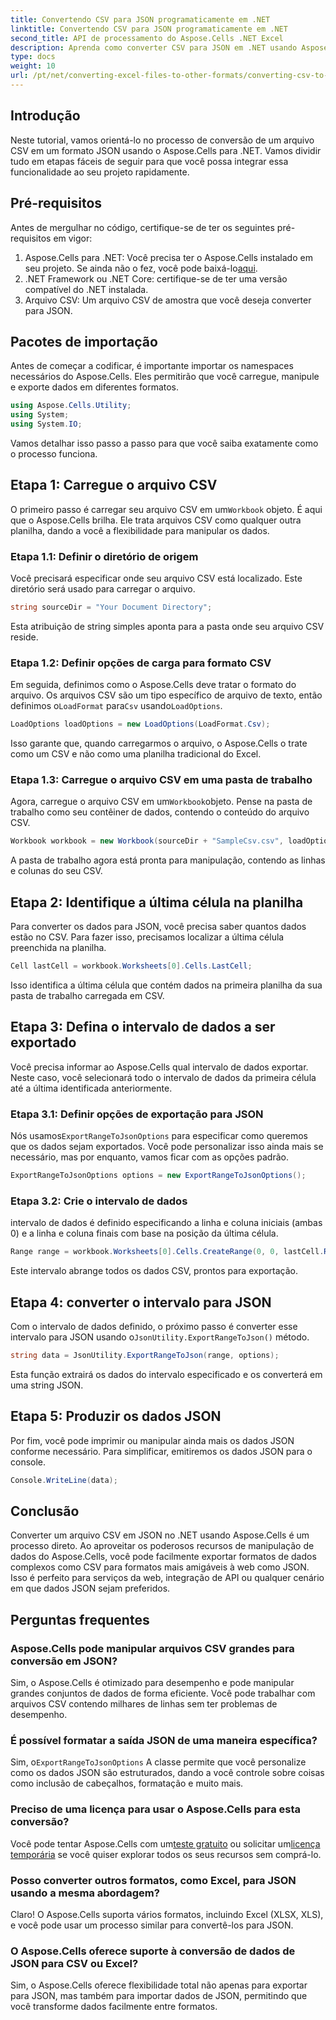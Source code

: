```yaml
---
title: Convertendo CSV para JSON programaticamente em .NET
linktitle: Convertendo CSV para JSON programaticamente em .NET
second_title: API de processamento do Aspose.Cells .NET Excel
description: Aprenda como converter CSV para JSON em .NET usando Aspose.Cells. Guia passo a passo para transformação de dados com exemplos de código fáceis de seguir.
type: docs
weight: 10
url: /pt/net/converting-excel-files-to-other-formats/converting-csv-to-json/
---
```

## Introdução
Neste tutorial, vamos orientá-lo no processo de conversão de um arquivo CSV em um formato JSON usando o Aspose.Cells para .NET. Vamos dividir tudo em etapas fáceis de seguir para que você possa integrar essa funcionalidade ao seu projeto rapidamente.
## Pré-requisitos
Antes de mergulhar no código, certifique-se de ter os seguintes pré-requisitos em vigor:
1.  Aspose.Cells para .NET: Você precisa ter o Aspose.Cells instalado em seu projeto. Se ainda não o fez, você pode baixá-lo[aqui](https://releases.aspose.com/cells/net/).
2. .NET Framework ou .NET Core: certifique-se de ter uma versão compatível do .NET instalada.
3. Arquivo CSV: Um arquivo CSV de amostra que você deseja converter para JSON.
## Pacotes de importação
Antes de começar a codificar, é importante importar os namespaces necessários do Aspose.Cells. Eles permitirão que você carregue, manipule e exporte dados em diferentes formatos.
```csharp
using Aspose.Cells.Utility;
using System;
using System.IO;
```
Vamos detalhar isso passo a passo para que você saiba exatamente como o processo funciona.
## Etapa 1: Carregue o arquivo CSV
 O primeiro passo é carregar seu arquivo CSV em um`Workbook` objeto. É aqui que o Aspose.Cells brilha. Ele trata arquivos CSV como qualquer outra planilha, dando a você a flexibilidade para manipular os dados.
### Etapa 1.1: Definir o diretório de origem
Você precisará especificar onde seu arquivo CSV está localizado. Este diretório será usado para carregar o arquivo.
```csharp
string sourceDir = "Your Document Directory";
```
Esta atribuição de string simples aponta para a pasta onde seu arquivo CSV reside.
### Etapa 1.2: Definir opções de carga para formato CSV
 Em seguida, definimos como o Aspose.Cells deve tratar o formato do arquivo. Os arquivos CSV são um tipo específico de arquivo de texto, então definimos o`LoadFormat` para`Csv` usando`LoadOptions`.
```csharp
LoadOptions loadOptions = new LoadOptions(LoadFormat.Csv);
```
Isso garante que, quando carregarmos o arquivo, o Aspose.Cells o trate como um CSV e não como uma planilha tradicional do Excel.
### Etapa 1.3: Carregue o arquivo CSV em uma pasta de trabalho
 Agora, carregue o arquivo CSV em um`Workbook`objeto. Pense na pasta de trabalho como seu contêiner de dados, contendo o conteúdo do arquivo CSV.
```csharp
Workbook workbook = new Workbook(sourceDir + "SampleCsv.csv", loadOptions);
```
A pasta de trabalho agora está pronta para manipulação, contendo as linhas e colunas do seu CSV.
## Etapa 2: Identifique a última célula na planilha
Para converter os dados para JSON, você precisa saber quantos dados estão no CSV. Para fazer isso, precisamos localizar a última célula preenchida na planilha.
```csharp
Cell lastCell = workbook.Worksheets[0].Cells.LastCell;
```
Isso identifica a última célula que contém dados na primeira planilha da sua pasta de trabalho carregada em CSV.
## Etapa 3: Defina o intervalo de dados a ser exportado
Você precisa informar ao Aspose.Cells qual intervalo de dados exportar. Neste caso, você selecionará todo o intervalo de dados da primeira célula até a última identificada anteriormente.
### Etapa 3.1: Definir opções de exportação para JSON
 Nós usamos`ExportRangeToJsonOptions` para especificar como queremos que os dados sejam exportados. Você pode personalizar isso ainda mais se necessário, mas por enquanto, vamos ficar com as opções padrão.
```csharp
ExportRangeToJsonOptions options = new ExportRangeToJsonOptions();
```
### Etapa 3.2: Crie o intervalo de dados
intervalo de dados é definido especificando a linha e coluna iniciais (ambas 0) e a linha e coluna finais com base na posição da última célula.
```csharp
Range range = workbook.Worksheets[0].Cells.CreateRange(0, 0, lastCell.Row + 1, lastCell.Column + 1);
```
Este intervalo abrange todos os dados CSV, prontos para exportação.
## Etapa 4: converter o intervalo para JSON
 Com o intervalo de dados definido, o próximo passo é converter esse intervalo para JSON usando o`JsonUtility.ExportRangeToJson()` método.
```csharp
string data = JsonUtility.ExportRangeToJson(range, options);
```
Esta função extrairá os dados do intervalo especificado e os converterá em uma string JSON.
## Etapa 5: Produzir os dados JSON
Por fim, você pode imprimir ou manipular ainda mais os dados JSON conforme necessário. Para simplificar, emitiremos os dados JSON para o console.
```csharp
Console.WriteLine(data);
```
## Conclusão
Converter um arquivo CSV em JSON no .NET usando Aspose.Cells é um processo direto. Ao aproveitar os poderosos recursos de manipulação de dados do Aspose.Cells, você pode facilmente exportar formatos de dados complexos como CSV para formatos mais amigáveis à web como JSON. Isso é perfeito para serviços da web, integração de API ou qualquer cenário em que dados JSON sejam preferidos.
## Perguntas frequentes
### Aspose.Cells pode manipular arquivos CSV grandes para conversão em JSON?  
Sim, o Aspose.Cells é otimizado para desempenho e pode manipular grandes conjuntos de dados de forma eficiente. Você pode trabalhar com arquivos CSV contendo milhares de linhas sem ter problemas de desempenho.
### É possível formatar a saída JSON de uma maneira específica?  
 Sim, o`ExportRangeToJsonOptions` A classe permite que você personalize como os dados JSON são estruturados, dando a você controle sobre coisas como inclusão de cabeçalhos, formatação e muito mais.
### Preciso de uma licença para usar o Aspose.Cells para esta conversão?  
 Você pode tentar Aspose.Cells com um[teste gratuito](https://releases.aspose.com/) ou solicitar um[licença temporária](https://purchase.aspose.com/temporary-license/) se você quiser explorar todos os seus recursos sem comprá-lo.
### Posso converter outros formatos, como Excel, para JSON usando a mesma abordagem?  
Claro! O Aspose.Cells suporta vários formatos, incluindo Excel (XLSX, XLS), e você pode usar um processo similar para convertê-los para JSON.
### O Aspose.Cells oferece suporte à conversão de dados de JSON para CSV ou Excel?  
Sim, o Aspose.Cells oferece flexibilidade total não apenas para exportar para JSON, mas também para importar dados de JSON, permitindo que você transforme dados facilmente entre formatos.